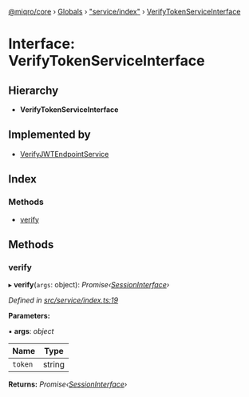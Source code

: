 [@miqro/core](../README.md) › [Globals](../globals.md) › ["service/index"](../modules/_service_index_.md) › [VerifyTokenServiceInterface](_service_index_.verifytokenserviceinterface.md)

# Interface: VerifyTokenServiceInterface

## Hierarchy

* **VerifyTokenServiceInterface**

## Implemented by

* [VerifyJWTEndpointService](../classes/_service_index_.verifyjwtendpointservice.md)

## Index

### Methods

* [verify](_service_index_.verifytokenserviceinterface.md#verify)

## Methods

###  verify

▸ **verify**(`args`: object): *Promise‹[SessionInterface](_service_common_.sessioninterface.md)›*

*Defined in [src/service/index.ts:19](https://github.com/claukers/miqro-core/blob/64522a7/src/service/index.ts#L19)*

**Parameters:**

▪ **args**: *object*

Name | Type |
------ | ------ |
`token` | string |

**Returns:** *Promise‹[SessionInterface](_service_common_.sessioninterface.md)›*
